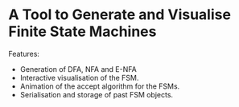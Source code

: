 # A Tool to Generate and Visualise Finite State Machines
Features:
- Generation of DFA, NFA and E-NFA
- Interactive visualisation of the FSM.
- Animation of the accept algorithm for the FSMs.
- Serialisation and storage of past FSM objects.
